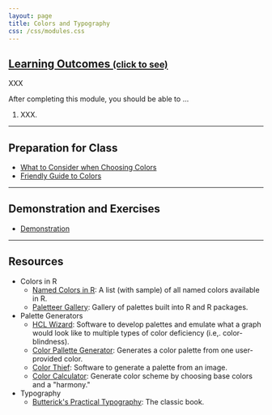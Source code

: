 ```yaml
---
layout: page
title: Colors and Typography
css: /css/modules.css
---
```


<div class="panel-group-ILOs">
  <div class="panel panel-default">
    <div class="panel-heading">
      <h2 class="panel-title">
        <a data-toggle="collapse" href="#ILOs">Learning Outcomes <small>(click to see)</small></a>
      </h2>
    </div>
    <div id="ILOs" class="panel-collapse collapse">
      <div class="panel-body">
XXX
<p>After completing this module, you should be able to ...</p>

<ol>
  <li>XXX.</li>
</ol>
      </div>
    </div>
  </div>
</div>

----

## Preparation for Class

* [What to Consider when Choosing Colors](https://blog.datawrapper.de/colors/)
* [Friendly Guide to Colors](https://blog.datawrapper.de/colorguide/)

----

## Demonstration and Exercises

* [Demonstration](Univariate_Density/Demo_FL_BlackBears.html)

----

## Resources

* Colors in R
  * [Named Colors in R](http://www.stat.columbia.edu/~tzheng/files/Rcolor.pdf): A list (with sample) of all named colors available in R.
  * [Paletteer Gallery](https://github.com/PMassicotte/paletteer_gallery): Gallery of palettes built into R and R packages.
* Palette Generators
  * [HCL Wizard](http://hclwizard.org/): Software to develop palettes and emulate what a graph would look like to multiple types of color deficiency (i.e,. color-blindness).
  * [Color Pallette Generator](https://mycolor.space/?hex=%23C25EB0&sub=1): Generates a color palette from one user-provided color.
  * [Color Thief](https://lokeshdhakar.com/projects/color-thief/): Software to generate a palette from an image.
  * [Color Calculator](https://www.sessions.edu/color-calculator/): Generate color scheme by choosing base colors and a "harmony."
* Typography
  * [Butterick's Practical Typography](https://practicaltypography.com/): The classic book.
  